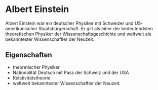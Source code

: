 # Albert Einstein

Albert Einstein war ein deutscher Physiker mit Schweizer und US-amerikanischer Staatsbürgerschaft. Er gilt als einer der bedeutendsten theoretischen Physiker der Wissenschaftsgeschichte und weltweit als bekanntester Wissenschaftler der Neuzeit.

## Eigenschaften
* theoretischer Physiker
* Nationalität Deutsch mit Pass der Schweiz und der USA
* Relativitätstheorie
* weltweit bekanntester Wissenschaftler der Neuzeit.